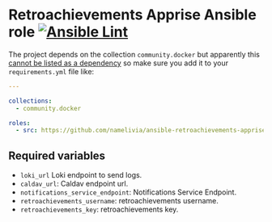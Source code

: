 # Retroachievements Apprise Ansible role [![Ansible Lint](https://github.com/namelivia/ansible-gtd-caldav/actions/workflows/ansible-lint.yml/badge.svg)](https://github.com/namelivia/ansible-gtd-caldav/actions/workflows/ansible-lint.yml)

The project depends on the collection `community.docker` but apparently this [cannot be listed as a dependency](https://github.com/ansible/ansible/issues/62847) so make sure you add it to your `requirements.yml` file like:

```yml
---

collections:
  - community.docker

roles:
  - src: https://github.com/namelivia/ansible-retroachievements-apprise
```

## Required variables

 - `loki_url` Loki endpoint to send logs.
 - `caldav_url`: Caldav endpoint url.
 - `notifications_service_endpoint`: Notifications Service Endpoint.
 - `retroachievements_username`: retroachievements username.
 - `retroachievements_key`: retroachievements key.
